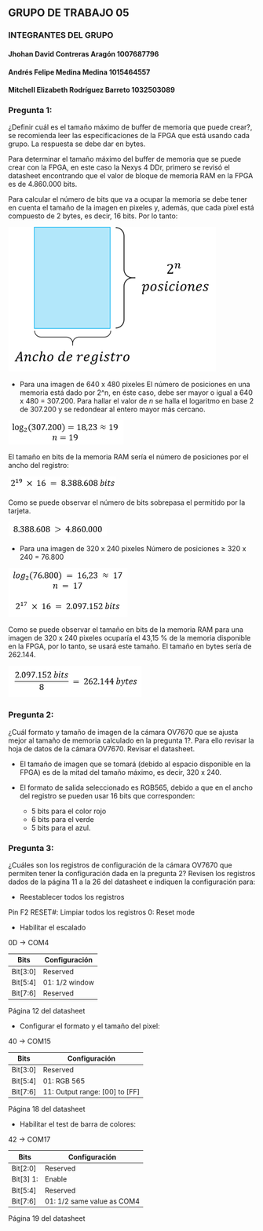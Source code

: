 ﻿## GRUPO DE TRABAJO 05

### INTEGRANTES DEL GRUPO
#### Jhohan David Contreras Aragón		1007687796
#### Andrés Felipe Medina Medina 		1015464557
#### Mitchell Elizabeth Rodríguez Barreto	1032503089


### Pregunta 1:
¿Definir cuál es el tamaño máximo de buffer de memoria que puede crear?, se recomienda leer las especificaciones de la FPGA que está usando cada grupo. La respuesta se debe dar en bytes.

Para determinar el tamaño máximo del buffer de memoria que se puede crear con la FPGA, en este caso la Nexys 4 DDr, primero se revisó el datasheet encontrando que el valor de bloque de memoria RAM en la FPGA es de 4.860.000 bits.

Para calcular el número de bits que va a ocupar la memoria se debe tener en cuenta el tamaño de la imagen en pixeles y, además, que cada pixel está compuesto de 2 bytes, es decir, 16 bits. Por lo tanto:

![Dimensiones de la memoria RAM](./figs/tamRam.png)

* Para una imagen de 640 x 480 pixeles
El número de posiciones en una memoria está dado por 2^n, en éste caso, debe ser mayor o igual a 640 x 480 = 307.200. Para hallar el valor de _n_ se halla el logaritmo en base 2 de 307.200 y se redondear al entero mayor más cercano. 

![Formula1](./figs/formulaUno.png)

El tamaño en bits de la memoria RAM sería el número de posiciones por el ancho del registro:

![Formula2](./figs/formulaDos.png)

Como se puede observar el número de bits sobrepasa el permitido por la tarjeta. 

![Formula3](./figs/formulaTres.png)

* Para una imagen de 320 x 240 pixeles
Número de posiciones ≥ 320 x 240 = 76.800

![Formula4](./figs/formulaCuatro.png)

Como se puede observar el tamaño en bits de la memoria RAM para una imagen de 320 x 240 pixeles ocuparía el 43,15 % de la memoria disponible en la FPGA, por lo tanto, se usará este tamaño. El tamaño en bytes sería de 262.144.

![Formula5](./figs/formulaCinco.png)

### Pregunta 2:
¿Cuál formato y tamaño de imagen de la cámara OV7670 que se ajusta mejor al tamaño de memoria calculado en la pregunta 1?. Para ello revisar la hoja de datos de la cámara OV7670. Revisar el datasheet.

* El tamaño de imagen que se tomará (debido al espacio disponible en la FPGA) es de la mitad del tamaño máximo, es decir, 320 x 240.

* El formato de salida seleccionado es RGB565, debido a que en el ancho del registro se pueden usar 16 bits que corresponden:
   * 5 bits para el color rojo
   * 6 bits para el verde
   * 5 bits para el azul.

### Pregunta 3:

¿Cuáles son los registros de configuración de la cámara OV7670 que permiten tener la configuración dada en la pregunta 2? Revisen los registros dados de la página 11 a la 26 del datasheet e indiquen la configuración para:

* Reestablecer todos los registros

Pin F2 RESET#: Limpiar todos los registros
0: Reset mode

* Habilitar el escalado

0D -> COM4

Bits | Configuración
------------ | -------------
Bit[3:0] | Reserved
Bit[5:4]  | 01: 1/2 window
Bit[7:6] | Reserved

Página 12 del datasheet

* Configurar el formato y el tamaño del pixel:

40 -> COM15

Bits | Configuración
------------ | -------------
Bit[3:0] | Reserved
Bit[5:4] | 01: RGB 565
Bit[7:6] | 11: Output range: [00] to [FF]

Página 18 del datasheet

* Habilitar el test de barra de colores:

42 -> COM17

Bits | Configuración
------------ | -------------
Bit[2:0] | Reserved
Bit[3] 1: | Enable
Bit[5:4] | Reserved
Bit[7:6] | 01: 1/2 same value as COM4


Página 19 del datasheet

